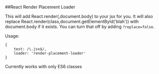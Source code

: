 ##React Render Placement Loader

This will add React.render(<Component />,document.body) to your jsx for you.
It will also replace React.render(class,document.getElementById('blah')) with document.body if it exists. 
You can turn that off by adding `?replace=false`.

Usage:

    {
        test: /\.jsx$/,
        loader: 'render-placement-loader'
    }

Currently works with only ES6 classes